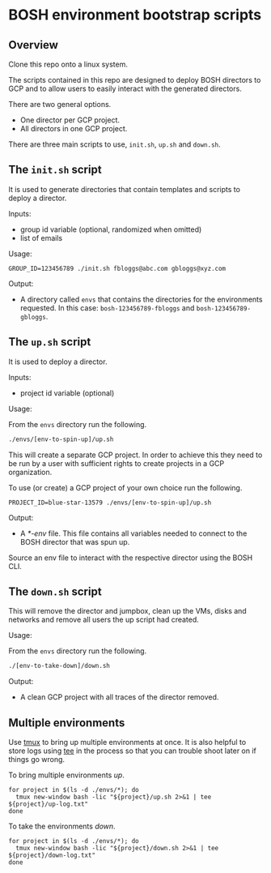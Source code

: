 # BOSH environment bootstrap scripts

## Overview

Clone this repo onto a linux system.

The scripts contained in this repo are designed to deploy BOSH directors to GCP and to allow users to easily interact
with the generated directors.

There are two general options.
-   One director per GCP project.
-   All directors in one GCP project.

There are three main scripts to use, `init.sh`, `up.sh` and `down.sh`.


## The `init.sh` script

It is used to generate directories that contain templates and scripts to deploy a director.

Inputs:
- group id variable (optional, randomized when omitted)
- list of emails

Usage:
```
GROUP_ID=123456789 ./init.sh fbloggs@abc.com gbloggs@xyz.com
```

Output:

-   A directory called `envs` that contains the directories for the environments requested. 
    In this case: `bosh-123456789-fbloggs` and `bosh-123456789-gbloggs`.


## The `up.sh` script

It is used to deploy a director. 

Inputs:
- project id variable (optional)

Usage:

From the `envs` directory run the following.
```bash
./envs/[env-to-spin-up]/up.sh
```

This will create a separate GCP project. In order to achieve this they need to be run by a user with sufficient rights
to create projects in a GCP organization.


To use (or create) a GCP project of your own choice run the following.
```
PROJECT_ID=blue-star-13579 ./envs/[env-to-spin-up]/up.sh
```

Output:

- A _*-env_ file. This file contains all variables needed to connect to the BOSH director that was spun up.



Source an env file to interact with the respective director using the BOSH CLI.

## The `down.sh` script

This will remove the director and jumpbox, clean up the VMs, disks and networks and remove all users the up script had
created.


Usage:

From the `envs` directory run the following.
```bash
./[env-to-take-down]/down.sh
```

Output:

- A clean GCP project with all traces of the director removed.


## Multiple environments

Use [tmux](https://en.wikipedia.org/wiki/Tmux) to bring up multiple environments at once.
It is also helpful to store logs using [tee](https://en.wikipedia.org/wiki/Tee_(command)) in the process so that you can
trouble shoot later on if things go wrong.

To bring multiple environments _up_.

```
for project in $(ls -d ./envs/*); do
  tmux new-window bash -lic "${project}/up.sh 2>&1 | tee ${project}/up-log.txt"
done
```

To take the environments _down_.

```
for project in $(ls -d ./envs/*); do
  tmux new-window bash -lic "${project}/down.sh 2>&1 | tee ${project}/down-log.txt"
done
```

